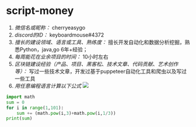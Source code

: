 # script-money

1. *微信名或昵称：* cherryeasygo
2. *discord的ID：* keyboardmouse#4372
3. *擅长的建设领域、语言或工具、熟练度：* 擅长开发自动化和数据分析挖掘，熟悉Python，java,go 6年+经验；
4. *每周能花在业余项目的时间：* 10小时左右
5. *区块链建设经验（产品、项目、黑客松、技术文章、代码贡献、艺术创作等）：* 写过一些技术文章，开发过基于puppeteer自动化工具和爬虫以及写过一些工具
6. *用任意编程语言计算以下公式*
![](https://latex.codecogs.com/svg.image?\sum_{n=1}^{100}\left&space;(n^{3}-\sqrt[3]{n}&space;\right&space;))

```python
import math
sum = 0 
for i in range(1,101):
    sum += (math.pow(i,3)+math.pow(i,1/3))
print(sum)
```
